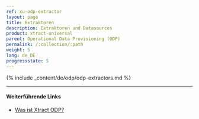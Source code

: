 ```yaml
---
ref: xu-odp-extractor
layout: page
title: Extraktoren
description: Extraktoren und Datasources
product: xtract-universal
parent: Operational Data Provisioning (ODP)
permalink: /:collection/:path
weight: 5
lang: de_DE
progressstate: 5
---
```


{% include _content/de/odp/odp-extractors.md %} 

****
#### Weiterführende Links
- [Was ist Xtract ODP?](../odp/#was-ist-xtract-odp)
